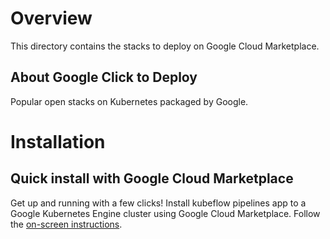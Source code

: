 # Overview

This directory contains the stacks to deploy on Google Cloud Marketplace.

## About Google Click to Deploy

Popular open stacks on Kubernetes packaged by Google.

# Installation

## Quick install with Google Cloud Marketplace

Get up and running with a few clicks! Install kubeflow pipelines app to a Google
Kubernetes Engine cluster using Google Cloud Marketplace. Follow the
[on-screen instructions](TODO).
